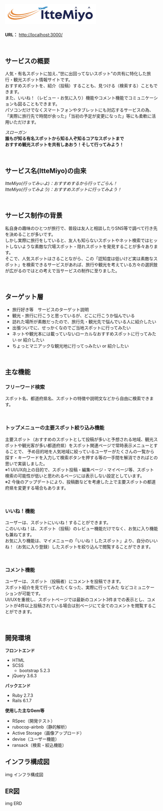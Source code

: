 # <img src="./app/assets/images/banner.png" width="300px">

**URL：** <http://localhost:3000/>  

<br>

## サービスの概要
人気・有名スポットに加え、”世に出回ってないスポット”の共有に特化した旅行・観光スポット情報サイトです。  
おすすめスポットを、紹介（投稿）することも、見つける（検索する）こともできます。  
また、いいね！（レビュー・お気に入り）機能やコメント機能でコミュニケーションも図ることもできます。  
パソコンだけでなくスマートフォンやタブレットにも対応するサービスの為、「実際に旅行先で時間が余った」「当初の予定が変更になった」等にも柔軟に活用いただけます。

*スローガン*  
**誰もが知る有名スポットから知る人ぞ知るコアなスポットまで**  
**おすすめ観光スポットを共有しあおう！そして行ってみよう！**

<br>

## サービス名(ItteMiyo)の由来
*ItteMiyo(行ってみぃよ)：おすすめするから行ってごらん！*  
*ItteMiyo(行ってみよう)：おすすめスポットに行ってみよう！*

<br>

## サービス制作の背景
私自身の趣味のひとつが旅行で、普段は友人と相談したりSNS等で調べて行き先を決めることが多いです。  
しかし実際に旅行をしていると、友人も知らないスポットやネット検索ではヒットしないような素敵な穴場スポット・隠れスポットを発見することが多々あります。  
そこで、人気スポットはさることながら、この「認知度は低いけど実は素敵なスポット」を検索できるサービスがあれば、旅行や観光を考えている方々の選択肢が広がるのではとの考えで当サービスの制作に至りました。

<br>

## ターゲット層
- 旅行好き等　サービスのターゲット説明
- 観光・旅行に行こうと思っているが、どこに行こうか悩んでいる
- 訪れた場所が素敵だったので、旅行先・観光先で悩んでいる人に紹介したい
- 出張ついでに、せっかくなのでご当地スポットに行ってみたい
- ネットや観光本には載っていないローカルなおすすめスポットに行ってみたい or 紹介したい
- ちょっとマニアックな観光地に行ってっみたい or 紹介したい

<br>

## 主な機能
### フリーワード検索
スポット名、都道府県名、スポットの特徴や説明文などから自由に検索できます。

<br>

### トップメニューの主要スポット絞り込み機能
主要スポット（おすすめのスポットとして投稿が多いと予想される地域、観光スポットや観光客が多い都道府県）をスポット関連ページで常時表示メニューとすることで、
予め目的地を人気地域に絞っているユーザーがたくさんの一覧から探す・キーワードを入力して検索ボタンを押する等の一手間を解消できればとの思いで実装しました。  
※1 UI/UX向上の目的で、スポット投稿・編集ページ・マイページ等、スポット検索の可能性が低いと思われるページには表示しない設定としています。  
※2 今後のアップデートにより、投稿数などを考慮した上で主要スポットの都道府県を変更する場合もあります。

<br>

### いいね！機能
ユーザーは、スポットにいいね！することができます。  
このいいね！は、スポット（投稿）のレビュー機能だけでなく、お気に入り機能も兼ねてます。  
お気に入り機能は、マイメニューの「いいね！したスポット」より、自分のいいね！（お気に入り登録）したスポットを絞り込んで閲覧することができます。

<br>

### コメント機能
ユーザーは、スポット（投稿者）にコメントを投稿できます。  
スポット紹介を見て行ってみたくなった、実際に行ってみた などコミュニケーションが可能です。  
UI/UXを重視し、スポットページでは最新のコメント3件までの表示とし、コメントが4件以上投稿されている場合は別ページにて全てのコメントを閲覧することができます。

<br>

## 開発環境
**フロントエンド**
- HTML
- SCSS
  - bootstrap 5.2.3
- jQuery 3.6.3

**バックエンド**
- Ruby 2.7.3
- Rails 6.1.7

**使用した主なGem等**
- RSpec（開発テスト）
- rubocop-airbnb（静的解析）
- Active Storage（画像アップロード）
- devise（ユーザー機能）
- ransack（検索・絞込機能）

## インフラ構成図
img インフラ構成図

## ER図
img ERD

